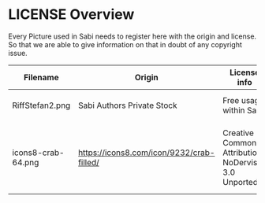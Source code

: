 # LICENSE Overview

Every Picture used in Sabi needs to register here with the origin and license.
So that we are able to give information on that in doubt of any copyright issue.

| Filename   | Origin   | License info   | Remark |
|------------|----------|----------------|--------|
| RiffStefan2.png | Sabi Authors Private Stock | Free usage within Sabi | Used for the splash screen |
| icons8-crab-64.png | https://icons8.com/icon/9232/crab-filled/ | Creative Commons Attribution-NoDervis 3.0 Unported. | Got permission from Elena and confirmation about the credits link.
